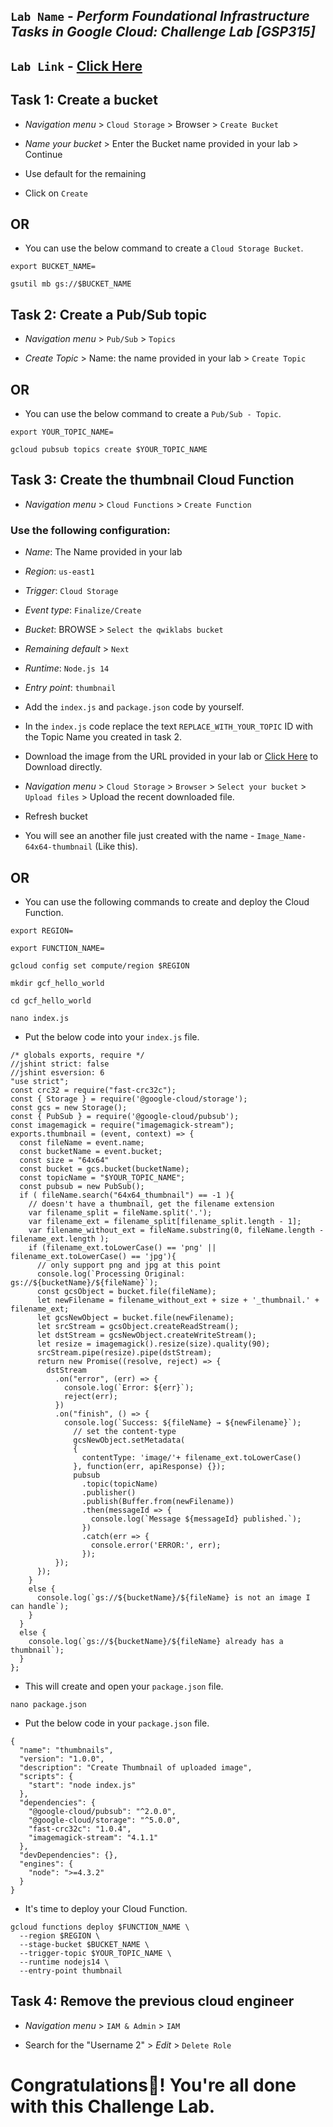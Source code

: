 ## `Lab Name` - *Perform Foundational Infrastructure Tasks in Google Cloud: Challenge Lab [GSP315]*
## `Lab Link` - [Click Here](https://www.cloudskillsboost.google/focuses/10379?parent=catalog)


## Task 1: Create a bucket

* *Navigation menu* > `Cloud Storage` > Browser > `Create Bucket`

* *Name your bucket* > Enter the Bucket name provided in your lab > Continue

* Use default for the remaining

* Click on `Create`

## OR

* You can use the below command to create a `Cloud Storage Bucket`.

```
export BUCKET_NAME=
```

```
gsutil mb gs://$BUCKET_NAME
```

## Task 2: Create a Pub/Sub topic


* *Navigation menu* > `Pub/Sub` > `Topics`

* *Create Topic* > Name: the name provided in your lab > `Create Topic`

## OR

* You can use the below command to create a `Pub/Sub - Topic`.

```
export YOUR_TOPIC_NAME=
```

```
gcloud pubsub topics create $YOUR_TOPIC_NAME
```

## Task 3: Create the thumbnail Cloud Function

* *Navigation menu* > `Cloud Functions` > `Create Function`


### Use the following configuration:

* *Name*: The Name provided in your lab 

* *Region*: `us-east1`

* *Trigger*: `Cloud Storage`

* *Event type*: `Finalize/Create`

* *Bucket*: BROWSE > `Select the qwiklabs bucket`

* *Remaining default* > `Next`

* *Runtime*: `Node.js 14`

* *Entry point*: `thumbnail`

* Add the `index.js` and `package.json` code by yourself.

* In the `index.js` code replace the text `REPLACE_WITH_YOUR_TOPIC` ID with the Topic Name you created in task 2.

* Download the image from the URL provided in your lab or [Click Here](https://storage.googleapis.com/cloud-training/gsp315/map.jpg) to Download directly.

* *Navigation menu* > `Cloud Storage` > `Browser` > `Select your bucket` > `Upload files` > Upload the recent downloaded file. 

* Refresh bucket

* You will see an another file just created with the name - `Image_Name-64x64-thumbnail` (Like this).

## OR

* You can use the following commands to create and deploy the Cloud Function.

```
export REGION=

export FUNCTION_NAME=
```

```
gcloud config set compute/region $REGION

mkdir gcf_hello_world

cd gcf_hello_world

nano index.js
```
* Put the below code into your `index.js` file.

```
/* globals exports, require */
//jshint strict: false
//jshint esversion: 6
"use strict";
const crc32 = require("fast-crc32c");
const { Storage } = require('@google-cloud/storage');
const gcs = new Storage();
const { PubSub } = require('@google-cloud/pubsub');
const imagemagick = require("imagemagick-stream");
exports.thumbnail = (event, context) => {
  const fileName = event.name;
  const bucketName = event.bucket;
  const size = "64x64"
  const bucket = gcs.bucket(bucketName);
  const topicName = "$YOUR_TOPIC_NAME";
  const pubsub = new PubSub();
  if ( fileName.search("64x64_thumbnail") == -1 ){
    // doesn't have a thumbnail, get the filename extension
    var filename_split = fileName.split('.');
    var filename_ext = filename_split[filename_split.length - 1];
    var filename_without_ext = fileName.substring(0, fileName.length - filename_ext.length );
    if (filename_ext.toLowerCase() == 'png' || filename_ext.toLowerCase() == 'jpg'){
      // only support png and jpg at this point
      console.log(`Processing Original: gs://${bucketName}/${fileName}`);
      const gcsObject = bucket.file(fileName);
      let newFilename = filename_without_ext + size + '_thumbnail.' + filename_ext;
      let gcsNewObject = bucket.file(newFilename);
      let srcStream = gcsObject.createReadStream();
      let dstStream = gcsNewObject.createWriteStream();
      let resize = imagemagick().resize(size).quality(90);
      srcStream.pipe(resize).pipe(dstStream);
      return new Promise((resolve, reject) => {
        dstStream
          .on("error", (err) => {
            console.log(`Error: ${err}`);
            reject(err);
          })
          .on("finish", () => {
            console.log(`Success: ${fileName} → ${newFilename}`);
              // set the content-type
              gcsNewObject.setMetadata(
              {
                contentType: 'image/'+ filename_ext.toLowerCase()
              }, function(err, apiResponse) {});
              pubsub
                .topic(topicName)
                .publisher()
                .publish(Buffer.from(newFilename))
                .then(messageId => {
                  console.log(`Message ${messageId} published.`);
                })
                .catch(err => {
                  console.error('ERROR:', err);
                });
          });
      });
    }
    else {
      console.log(`gs://${bucketName}/${fileName} is not an image I can handle`);
    }
  }
  else {
    console.log(`gs://${bucketName}/${fileName} already has a thumbnail`);
  }
};
```

* This will create and open your `package.json` file.

```
nano package.json
```

* Put the below code in your `package.json` file.

```
{
  "name": "thumbnails",
  "version": "1.0.0",
  "description": "Create Thumbnail of uploaded image",
  "scripts": {
    "start": "node index.js"
  },
  "dependencies": {
    "@google-cloud/pubsub": "^2.0.0",
    "@google-cloud/storage": "^5.0.0",
    "fast-crc32c": "1.0.4",
    "imagemagick-stream": "4.1.1"
  },
  "devDependencies": {},
  "engines": {
    "node": ">=4.3.2"
  }
}
```

* It's time to deploy your Cloud Function.

```
gcloud functions deploy $FUNCTION_NAME \
  --region $REGION \
  --stage-bucket $BUCKET_NAME \
  --trigger-topic $YOUR_TOPIC_NAME \
  --runtime nodejs14 \
  --entry-point thumbnail
```

## Task 4: Remove the previous cloud engineer

* *Navigation menu* > `IAM & Admin` > `IAM`

* Search for the "Username 2" > *Edit* > `Delete Role`
 

# Congratulations🎉! You're all done with this Challenge Lab.